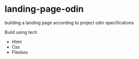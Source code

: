 # landing-page-odin

building a landing page according to project odin specifications

Build using tech

* Html
* Css
* Flexbox
